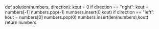 def solution(numbers, direction):
    kout = 0
    if direction == "right":
        kout = numbers[-1]
        numbers.pop(-1)
        numbers.insert(0,kout)
    if direction == "left":
        kout = numbers[0]
        numbers.pop(0)
        numbers.insert(len(numbers),kout)
    return numbers